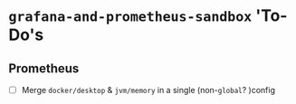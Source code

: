# `grafana-and-prometheus-sandbox` 'To-Do's

## Prometheus

- [ ] Merge `docker/desktop` & `jvm/memory` in a single (non-`global`? )config
